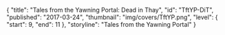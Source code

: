 {
  "title": "Tales from the Yawning Portal: Dead in Thay",
  "id": "TftYP-DiT",
  "published": "2017-03-24",
  "thumbnail": "img/covers/TftYP.png",
  "level": {
    "start": 9,
    "end": 11
  },
  "storyline": "Tales from the Yawning Portal"
}